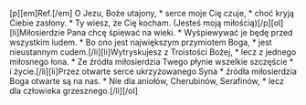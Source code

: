 [p][em]Ref.[/em] O Jezu, Boże utajony, * serce moje Cię czuje, * choć kryją Ciebie zasłony. * Ty wiesz, że Cię kocham. (Jesteś moją miłością)[/p][ol][li]Miłosierdzie Pana chcę śpiewać na wieki. * Wyśpiewywać je będę przed wszystkim ludem. * Bo ono jest największym przymiotem Boga, * jest nieustannym cudem.[/li][li]Wytryskujesz z Troistości Bożej, * lecz z jednego miłosnego łona. * Ze źródła miłosierdzia Twego płynie wszelkie szczęście * i życie.[/li][li]Przez otwarte serce ukrzyżowanego Syna * źródła miłosierdzia Boga otwarte są na nas. * Nie dla aniołów, Cherubinów, Serafinów, * lecz dla człowieka grzesznego.[/li][/ol]